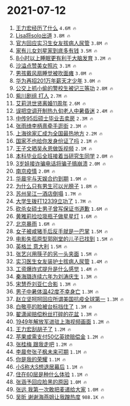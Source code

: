 # 2021-07-12

1. [王力宏经历了什么](https://s.weibo.com/weibo?q=%23%E7%8E%8B%E5%8A%9B%E5%AE%8F%E7%BB%8F%E5%8E%86%E4%BA%86%E4%BB%80%E4%B9%88%23&Refer=top) `4.6M 🔥`
1. [Lisa将solo出道](https://s.weibo.com/weibo?q=%23Lisa%E5%B0%86solo%E5%87%BA%E9%81%93%23&Refer=top) `3.8M 🔥`
1. [官方回应实习生女友拔病人尿管](https://s.weibo.com/weibo?q=%23%E5%AE%98%E6%96%B9%E5%9B%9E%E5%BA%94%E5%AE%9E%E4%B9%A0%E7%94%9F%E5%A5%B3%E5%8F%8B%E6%8B%94%E7%97%85%E4%BA%BA%E5%B0%BF%E7%AE%A1%23&Refer=top) `3.8M 🔥`
1. [家有儿女刘星家到底多有钱](https://s.weibo.com/weibo?q=%23%E5%AE%B6%E6%9C%89%E5%84%BF%E5%A5%B3%E5%88%98%E6%98%9F%E5%AE%B6%E5%88%B0%E5%BA%95%E5%A4%9A%E6%9C%89%E9%92%B1%23&Refer=top) `3.5M 🔥`
1. [8小时以上睡眠更有利于大脑发育](https://s.weibo.com/weibo?q=%238%E5%B0%8F%E6%97%B6%E4%BB%A5%E4%B8%8A%E7%9D%A1%E7%9C%A0%E6%9B%B4%E6%9C%89%E5%88%A9%E4%BA%8E%E5%A4%A7%E8%84%91%E5%8F%91%E8%82%B2%23&Refer=top) `3.2M 🔥`
1. [沙溢点赞美女照片](https://s.weibo.com/weibo?q=%23%E6%B2%99%E6%BA%A2%E7%82%B9%E8%B5%9E%E7%BE%8E%E5%A5%B3%E7%85%A7%E7%89%87%23&Refer=top) `3.1M 🔥`
1. [男孩戴风扇睡觉被吹面瘫](https://s.weibo.com/weibo?q=%23%E7%94%B7%E5%AD%A9%E6%88%B4%E9%A3%8E%E6%89%87%E7%9D%A1%E8%A7%89%E8%A2%AB%E5%90%B9%E9%9D%A2%E7%98%AB%23&Refer=top) `3.0M 🔥`
1. [华为再招201万年薪天才少年](https://s.weibo.com/weibo?q=%23%E5%8D%8E%E4%B8%BA%E5%86%8D%E6%8B%9B201%E4%B8%87%E5%B9%B4%E8%96%AA%E5%A4%A9%E6%89%8D%E5%B0%91%E5%B9%B4%23&Refer=top) `3.0M 🔥`
1. [公交上抓小偷的警校生被记三等功](https://s.weibo.com/weibo?q=%23%E5%85%AC%E4%BA%A4%E4%B8%8A%E6%8A%93%E5%B0%8F%E5%81%B7%E7%9A%84%E8%AD%A6%E6%A0%A1%E7%94%9F%E8%A2%AB%E8%AE%B0%E4%B8%89%E7%AD%89%E5%8A%9F%23&Refer=top) `2.8M 🔥`
1. [紫川剧组 打人](https://s.weibo.com/weibo?q=%E7%B4%AB%E5%B7%9D%E5%89%A7%E7%BB%84%20%E6%89%93%E4%BA%BA&Refer=top) `2.7M 🔥`
1. [艾莉洪世贤离婚11周年](https://s.weibo.com/weibo?q=%23%E8%89%BE%E8%8E%89%E6%B4%AA%E4%B8%96%E8%B4%A4%E7%A6%BB%E5%A9%9A11%E5%91%A8%E5%B9%B4%23&Refer=top) `2.6M 🔥`
1. [误把空调开制热九旬老人中暑昏迷](https://s.weibo.com/weibo?q=%23%E8%AF%AF%E6%8A%8A%E7%A9%BA%E8%B0%83%E5%BC%80%E5%88%B6%E7%83%AD%E4%B9%9D%E6%97%AC%E8%80%81%E4%BA%BA%E4%B8%AD%E6%9A%91%E6%98%8F%E8%BF%B7%23&Refer=top) `2.4M 🔥`
1. [中传95后硕士毕业去卖房](https://s.weibo.com/weibo?q=%23%E4%B8%AD%E4%BC%A095%E5%90%8E%E7%A1%95%E5%A3%AB%E6%AF%95%E4%B8%9A%E5%8E%BB%E5%8D%96%E6%88%BF%23&Refer=top) `2.3M 🔥`
1. [张雨绮李柄熹牵手逛街](https://s.weibo.com/weibo?q=%23%E5%BC%A0%E9%9B%A8%E7%BB%AE%E6%9D%8E%E6%9F%84%E7%86%B9%E7%89%B5%E6%89%8B%E9%80%9B%E8%A1%97%23&Refer=top) `2.3M 🔥`
1. [上海徐家汇成为全国最热地方](https://s.weibo.com/weibo?q=%23%E4%B8%8A%E6%B5%B7%E5%BE%90%E5%AE%B6%E6%B1%87%E6%88%90%E4%B8%BA%E5%85%A8%E5%9B%BD%E6%9C%80%E7%83%AD%E5%9C%B0%E6%96%B9%23&Refer=top) `2.2M 🔥`
1. [国家不也给你发身份证了吗](https://s.weibo.com/weibo?q=%23%E5%9B%BD%E5%AE%B6%E4%B8%8D%E4%B9%9F%E7%BB%99%E4%BD%A0%E5%8F%91%E8%BA%AB%E4%BB%BD%E8%AF%81%E4%BA%86%E5%90%97%23&Refer=top) `2.1M 🔥`
1. [王子文晒吴永恩做饭视频](https://s.weibo.com/weibo?q=%23%E7%8E%8B%E5%AD%90%E6%96%87%E6%99%92%E5%90%B4%E6%B0%B8%E6%81%A9%E5%81%9A%E9%A5%AD%E8%A7%86%E9%A2%91%23&Refer=top) `2.1M 🔥`
1. [本科毕业后全班接着当研究生同学](https://s.weibo.com/weibo?q=%23%E6%9C%AC%E7%A7%91%E6%AF%95%E4%B8%9A%E5%90%8E%E5%85%A8%E7%8F%AD%E6%8E%A5%E7%9D%80%E5%BD%93%E7%A0%94%E7%A9%B6%E7%94%9F%E5%90%8C%E5%AD%A6%23&Refer=top) `2.0M 🔥`
1. [3岁娃接诈骗电话将骗子搞崩溃](https://s.weibo.com/weibo?q=%233%E5%B2%81%E5%A8%83%E6%8E%A5%E8%AF%88%E9%AA%97%E7%94%B5%E8%AF%9D%E5%B0%86%E9%AA%97%E5%AD%90%E6%90%9E%E5%B4%A9%E6%BA%83%23&Refer=top) `2.0M 🔥`
1. [南京疫情](https://s.weibo.com/weibo?q=%23%E5%8D%97%E4%BA%AC%E7%96%AB%E6%83%85%23&Refer=top) `2.0M 🔥`
1. [华晨宇与天娱合约到期](https://s.weibo.com/weibo?q=%23%E5%8D%8E%E6%99%A8%E5%AE%87%E4%B8%8E%E5%A4%A9%E5%A8%B1%E5%90%88%E7%BA%A6%E5%88%B0%E6%9C%9F%23&Refer=top) `1.9M 🔥`
1. [为什么只有男生可以光膀子](https://s.weibo.com/weibo?q=%23%E4%B8%BA%E4%BB%80%E4%B9%88%E5%8F%AA%E6%9C%89%E7%94%B7%E7%94%9F%E5%8F%AF%E4%BB%A5%E5%85%89%E8%86%80%E5%AD%90%23&Refer=top) `1.8M 🔥`
1. [苏州吴江一酒店倒塌](https://s.weibo.com/weibo?q=%23%E8%8B%8F%E5%B7%9E%E5%90%B4%E6%B1%9F%E4%B8%80%E9%85%92%E5%BA%97%E5%80%92%E5%A1%8C%23&Refer=top) `1.7M 🔥`
1. [大学生拨打12339立功了](https://s.weibo.com/weibo?q=%23%E5%A4%A7%E5%AD%A6%E7%94%9F%E6%8B%A8%E6%89%9312339%E7%AB%8B%E5%8A%9F%E4%BA%86%23&Refer=top) `1.7M 🔥`
1. [砍杀女硕士男子曾写保证书道歉](https://s.weibo.com/weibo?q=%23%E7%A0%8D%E6%9D%80%E5%A5%B3%E7%A1%95%E5%A3%AB%E7%94%B7%E5%AD%90%E6%9B%BE%E5%86%99%E4%BF%9D%E8%AF%81%E4%B9%A6%E9%81%93%E6%AD%89%23&Refer=top) `1.6M 🔥`
1. [黄雅莉捡垃圾瓶子做星星灯](https://s.weibo.com/weibo?q=%23%E9%BB%84%E9%9B%85%E8%8E%89%E6%8D%A1%E5%9E%83%E5%9C%BE%E7%93%B6%E5%AD%90%E5%81%9A%E6%98%9F%E6%98%9F%E7%81%AF%23&Refer=top) `1.6M 🔥`
1. [北京暴雨](https://s.weibo.com/weibo?q=%23%E5%8C%97%E4%BA%AC%E6%9A%B4%E9%9B%A8%23&Refer=top) `1.6M 🔥`
1. [女子被咸猪手后反手就是一巴掌](https://s.weibo.com/weibo?q=%23%E5%A5%B3%E5%AD%90%E8%A2%AB%E5%92%B8%E7%8C%AA%E6%89%8B%E5%90%8E%E5%8F%8D%E6%89%8B%E5%B0%B1%E6%98%AF%E4%B8%80%E5%B7%B4%E6%8E%8C%23&Refer=top) `1.5M 🔥`
1. [电影失孤原型郭刚堂的儿子已找到](https://s.weibo.com/weibo?q=%23%E7%94%B5%E5%BD%B1%E5%A4%B1%E5%AD%A4%E5%8E%9F%E5%9E%8B%E9%83%AD%E5%88%9A%E5%A0%82%E7%9A%84%E5%84%BF%E5%AD%90%E5%B7%B2%E6%89%BE%E5%88%B0%23&Refer=top) `1.5M 🔥`
1. [英格兰 意大利](https://s.weibo.com/weibo?q=%E8%8B%B1%E6%A0%BC%E5%85%B0%20%E6%84%8F%E5%A4%A7%E5%88%A9&Refer=top) `1.5M 🔥`
1. [张艺兴用筷子的另一头夹面](https://s.weibo.com/weibo?q=%23%E5%BC%A0%E8%89%BA%E5%85%B4%E7%94%A8%E7%AD%B7%E5%AD%90%E7%9A%84%E5%8F%A6%E4%B8%80%E5%A4%B4%E5%A4%B9%E9%9D%A2%23&Refer=top) `1.5M 🔥`
1. [实习医生女友装护士拔病人尿管](https://s.weibo.com/weibo?q=%23%E5%AE%9E%E4%B9%A0%E5%8C%BB%E7%94%9F%E5%A5%B3%E5%8F%8B%E8%A3%85%E6%8A%A4%E5%A3%AB%E6%8B%94%E7%97%85%E4%BA%BA%E5%B0%BF%E7%AE%A1%23&Refer=top) `1.4M 🔥`
1. [工资爆炸式提升是什么感觉](https://s.weibo.com/weibo?q=%23%E5%B7%A5%E8%B5%84%E7%88%86%E7%82%B8%E5%BC%8F%E6%8F%90%E5%8D%87%E6%98%AF%E4%BB%80%E4%B9%88%E6%84%9F%E8%A7%89%23&Refer=top) `1.4M 🔥`
1. [秦海璐连续六年为刘涛庆生](https://s.weibo.com/weibo?q=%23%E7%A7%A6%E6%B5%B7%E7%92%90%E8%BF%9E%E7%BB%AD%E5%85%AD%E5%B9%B4%E4%B8%BA%E5%88%98%E6%B6%9B%E5%BA%86%E7%94%9F%23&Refer=top) `1.3M 🔥`
1. [宋慧乔刘亚仁合影](https://s.weibo.com/weibo?q=%23%E5%AE%8B%E6%85%A7%E4%B9%94%E5%88%98%E4%BA%9A%E4%BB%81%E5%90%88%E5%BD%B1%23&Refer=top) `1.3M 🔥`
1. [男子中暑体温42度不幸身亡](https://s.weibo.com/weibo?q=%23%E7%94%B7%E5%AD%90%E4%B8%AD%E6%9A%91%E4%BD%93%E6%B8%A942%E5%BA%A6%E4%B8%8D%E5%B9%B8%E8%BA%AB%E4%BA%A1%23&Refer=top) `1.3M 🔥`
1. [赵立坚呵呵回应所谓美国抗疫全球第一](https://s.weibo.com/weibo?q=%23%E8%B5%B5%E7%AB%8B%E5%9D%9A%E5%91%B5%E5%91%B5%E5%9B%9E%E5%BA%94%E6%89%80%E8%B0%93%E7%BE%8E%E5%9B%BD%E6%8A%97%E7%96%AB%E5%85%A8%E7%90%83%E7%AC%AC%E4%B8%80%23&Refer=top) `1.3M 🔥`
1. [白敬亭的脸被台标挡住了](https://s.weibo.com/weibo?q=%23%E7%99%BD%E6%95%AC%E4%BA%AD%E7%9A%84%E8%84%B8%E8%A2%AB%E5%8F%B0%E6%A0%87%E6%8C%A1%E4%BD%8F%E4%BA%86%23&Refer=top) `1.3M 🔥`
1. [翟潇闻赔偿粉丝打碎的花盆](https://s.weibo.com/weibo?q=%23%E7%BF%9F%E6%BD%87%E9%97%BB%E8%B5%94%E5%81%BF%E7%B2%89%E4%B8%9D%E6%89%93%E7%A2%8E%E7%9A%84%E8%8A%B1%E7%9B%86%23&Refer=top) `1.3M 🔥`
1. [1949年解放军进驻上海视频画面](https://s.weibo.com/weibo?q=%231949%E5%B9%B4%E8%A7%A3%E6%94%BE%E5%86%9B%E8%BF%9B%E9%A9%BB%E4%B8%8A%E6%B5%B7%E8%A7%86%E9%A2%91%E7%94%BB%E9%9D%A2%23&Refer=top) `1.2M 🔥`
1. [王力宏刮胡子了](https://s.weibo.com/weibo?q=%23%E7%8E%8B%E5%8A%9B%E5%AE%8F%E5%88%AE%E8%83%A1%E5%AD%90%E4%BA%86%23&Refer=top) `1.2M 🔥`
1. [苹果或需支付50亿英镑赔偿金](https://s.weibo.com/weibo?q=%23%E8%8B%B9%E6%9E%9C%E6%88%96%E9%9C%80%E6%94%AF%E4%BB%9850%E4%BA%BF%E8%8B%B1%E9%95%91%E8%B5%94%E5%81%BF%E9%87%91%23&Refer=top) `1.2M 🔥`
1. [张桂梅 跟我走吧](https://s.weibo.com/weibo?q=%E5%BC%A0%E6%A1%82%E6%A2%85%20%E8%B7%9F%E6%88%91%E8%B5%B0%E5%90%A7&Refer=top) `1.2M 🔥`
1. [李晨夸张子枫未来可期](https://s.weibo.com/weibo?q=%23%E6%9D%8E%E6%99%A8%E5%A4%B8%E5%BC%A0%E5%AD%90%E6%9E%AB%E6%9C%AA%E6%9D%A5%E5%8F%AF%E6%9C%9F%23&Refer=top) `1.1M 🔥`
1. [你是我的荣耀](https://s.weibo.com/weibo?q=%E4%BD%A0%E6%98%AF%E6%88%91%E7%9A%84%E8%8D%A3%E8%80%80&Refer=top) `1.1M 🔥`
1. [小S称大S想退居幕后](https://s.weibo.com/weibo?q=%23%E5%B0%8FS%E7%A7%B0%E5%A4%A7S%E6%83%B3%E9%80%80%E5%B1%85%E5%B9%95%E5%90%8E%23&Refer=top) `1.1M 🔥`
1. [住在60层是种什么体验](https://s.weibo.com/weibo?q=%23%E4%BD%8F%E5%9C%A860%E5%B1%82%E6%98%AF%E7%A7%8D%E4%BB%80%E4%B9%88%E4%BD%93%E9%AA%8C%23&Refer=top) `1.1M 🔥`
1. [张涵予回应脸黑的原因](https://s.weibo.com/weibo?q=%23%E5%BC%A0%E6%B6%B5%E4%BA%88%E5%9B%9E%E5%BA%94%E8%84%B8%E9%BB%91%E7%9A%84%E5%8E%9F%E5%9B%A0%23&Refer=top) `1.0M 🔥`
1. [张远 我第一次敢把麦递给大家](https://s.weibo.com/weibo?q=%E5%BC%A0%E8%BF%9C%20%E6%88%91%E7%AC%AC%E4%B8%80%E6%AC%A1%E6%95%A2%E6%8A%8A%E9%BA%A6%E9%80%92%E7%BB%99%E5%A4%A7%E5%AE%B6&Refer=top) `1.0M 🔥`
1. [吴昕 谢谢海燕姐让我蹭热度](https://s.weibo.com/weibo?q=%E5%90%B4%E6%98%95%20%E8%B0%A2%E8%B0%A2%E6%B5%B7%E7%87%95%E5%A7%90%E8%AE%A9%E6%88%91%E8%B9%AD%E7%83%AD%E5%BA%A6&Refer=top) `988.1K 🔥`
